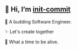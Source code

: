 ## 👋 Hi, I’m [init-commit](https://github.com/init-commit/)

🌱 A budding Software Engineer.

:sparkles: Let's create together

:art: What a time to be alive.

